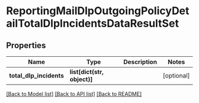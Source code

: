 # ReportingMailDlpOutgoingPolicyDetailTotalDlpIncidentsDataResultSet

## Properties
Name | Type | Description | Notes
------------ | ------------- | ------------- | -------------
**total_dlp_incidents** | **list[dict(str, object)]** |  | [optional] 

[[Back to Model list]](../README.md#documentation-for-models) [[Back to API list]](../README.md#documentation-for-api-endpoints) [[Back to README]](../README.md)

